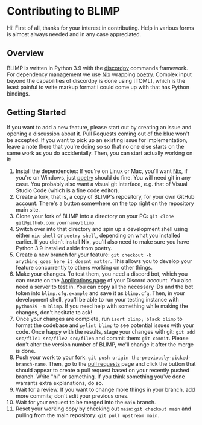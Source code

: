 # Contributing to BLIMP

Hi! First of all, thanks for your interest in contributing. Help in various forms is almost always
needed and in any case appreciated.

## Overview

BLIMP is written in Python 3.9 with the [discordpy] commands framework. For dependency management we
use [Nix] wrapping [poetry]. Complex input beyond the capabilities of discordpy is done using
[TOML], which is the least painful to write markup format i could come up with that has Python
bindings.

## Getting Started

If you want to add a new feature, please start out by creating an issue and opening a discussion
about it. Pull Requests coming out of the blue won't be accepted. If you want to pick up an existing
issue for implementation, leave a note there that you're doing so so that no one else starts on the
same work as you do accidentally. Then, you can start actually working on it:

1. Install the dependencies: If you're on Linux or Mac, you'll want [Nix], if you're on Windows,
just [poetry] should do fine. You will need git in any case. You probably also want a visual git
interface, e.g. that of Visual Studio Code (which is a fine code editor).
2. Create a fork, that is, a copy of BLIMP's repository, for your own GitHub account. There's a
button somewhere on the top right on the repository main site.
2. Clone your fork of BLIMP into a directory on your PC: `git clone git@github.com:yourname/blimp`.
3. Switch over into that directory and spin up a development shell using either `nix-shell` or
`poetry shell`, depending on what you installed earlier. If you didn't install Nix, you'll also need
to make sure you have Python 3.9 installed aside from poetry.
4. Create a new branch for your feature: `git checkout -b anything_goes_here_it_doesnt_matter`. This
allows you to develop your feature concurrently to others working on other things.
5. Make your changes. To test them, you need a discord bot, which you can create on the
[Applications page] of your Discord account. You also need a server to test in. You can copy all the
necessary IDs and the bot token into `blimp.cfg.example` and save it as `blimp.cfg`. Then, in your
development shell, you'll be able to run your testing instance with `python39 -m blimp`. If you need
help with something while making the changes, don't hesitate to ask!
6. Once your changes are complete, run `isort blimp; black blimp` to format the codebase and
`pylint blimp` to see potential issues with your code. Once happy with the results, stage your
changes with git: `git add src/file1 src/file2 src/filen` and commit them: `git commit`. Please
don't alter the version number of BLIMP, we'll change it after the merge is done.
7. Push your work to your fork: `git push origin the-previously-picked-branch-name`. Then, go to the
[pull requests] page and click the button that should appear to create a pull request based on your
recently pushed branch. Write "hi" or something. If you think something you've done warrants extra
explanations, do so.
8. Wait for a review. If you want to change more things in your branch, add more commits; don't edit
your previous ones.
9. Wait for your request to be merged into the `main` branch.
10. Reset your working copy by checking out `main`: `git checkout main` and pulling from the main
repository: `git pull upstream main`.

[discordpy]: https://github.com/Rapptz/discord.py/
[Nix]: https://nixos.org
[poetry]: https://python-poetry.org
[Applications page]: https://discord.com/developers/applications
[pull requests]: https://github.com/The-Valley-Discord/blimp/pulls
